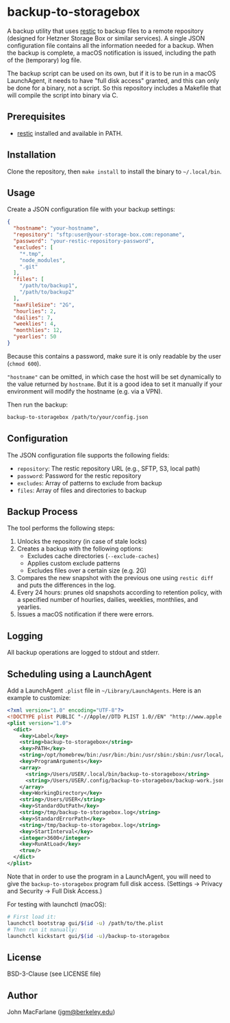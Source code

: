 # backup-to-storagebox

A backup utility that uses [restic](https://restic.net/) to
backup files to a remote repository (designed for Hetzner Storage
Box or similar services).  A single JSON configuration file contains all
the information needed for a backup. When the backup is complete, a
macOS notification is issued, including the path of the (temporary) log
file.

The backup script can be used on its own, but if it is to be run
in a macOS LaunchAgent, it needs to have "full disk access"
granted, and this can only be done for a binary, not a script.
So this repository includes a Makefile that will compile the
script into binary via C.

## Prerequisites

- [restic](https://restic.net/) installed and available in PATH.

## Installation

Clone the repository, then `make install` to install the binary
to `~/.local/bin`.

## Usage

Create a JSON configuration file with your backup settings:

```json
{
  "hostname": "your-hostname",
  "repository": "sftp:user@your-storage-box.com:reponame",
  "password": "your-restic-repository-password",
  "excludes": [
    "*.tmp",
    "node_modules",
    ".git"
  ],
  "files": [
    "/path/to/backup1",
    "/path/to/backup2"
  ],
  "maxFileSize": "2G",
  "hourlies": 2,
  "dailies": 7,
  "weeklies": 4,
  "monthlies": 12,
  "yearlies": 50
}
```

Because this contains a password, make sure it is only readable by
the user (`chmod 600`).

`"hostname"` can be omitted, in which case the host will be set dynamically
to the value returned by `hostname`. But it is a good idea to set it
manually if your environment will modify the hostname (e.g. via a VPN).

Then run the backup:

```sh
backup-to-storagebox /path/to/your/config.json
```

## Configuration

The JSON configuration file supports the following fields:

- `repository`: The restic repository URL (e.g., SFTP, S3, local path)
- `password`: Password for the restic repository
- `excludes`: Array of patterns to exclude from backup
- `files`: Array of files and directories to backup

## Backup Process

The tool performs the following steps:

1. Unlocks the repository (in case of stale locks)
2. Creates a backup with the following options:
   - Excludes cache directories (`--exclude-caches`)
   - Applies custom exclude patterns
   - Excludes files over a certain size (e.g. 2G)
3. Compares the new snapshot with the previous one using `restic diff`
   and puts the differences in the log.
4. Every 24 hours: prunes old snapshots according to retention
   policy, with a specified number of hourlies, dailies,
   weeklies, monthlies, and yearlies.
5. Issues a macOS notification if there were errors.

## Logging

All backup operations are logged to stdout and stderr.

## Scheduling using a LaunchAgent

Add a LaunchAgent `.plist` file in `~/Library/LaunchAgents`. Here is
an example to customize:

```xml
<?xml version="1.0" encoding="UTF-8"?>
<!DOCTYPE plist PUBLIC "-//Apple//DTD PLIST 1.0//EN" "http://www.apple.com/DTDs/PropertyList-1.0.dtd">
<plist version="1.0">
  <dict>
    <key>Label</key>
    <string>backup-to-storagebox</string>
    <key>PATH</key>
    <string>/opt/homebrew/bin:/usr/bin:/bin:/usr/sbin:/sbin:/usr/local/sbin</string>
    <key>ProgramArguments</key>
    <array>
      <string>/Users/USER/.local/bin/backup-to-storagebox</string>
      <string>/Users/USER/.config/backup-to-storagebox/backup-work.json</string>
    </array>
    <key>WorkingDirectory</key>
    <string>/Users/USER</string>
    <key>StandardOutPath</key>
    <string>/tmp/backup-to-storagebox.log</string>
    <key>StandardErrorPath</key>
    <string>/tmp/backup-to-storagebox.log</string>
    <key>StartInterval</key>
    <integer>3600</integer>
    <key>RunAtLoad</key>
    <true/>
  </dict>
</plist>
```

Note that in order to use the program in a LaunchAgent, you will
need to give the `backup-to-storagebox` program full disk access.
(Settings -> Privacy and Security -> Full Disk Access.)

For testing with launchctl (macOS):
```bash
# First load it:
launchctl bootstrap gui/$(id -u) /path/to/the.plist
# Then run it manually:
launchctl kickstart gui/$(id -u)/backup-to-storagebox
```

## License

BSD-3-Clause (see LICENSE file)

## Author

John MacFarlane (jgm@berkeley.edu)

